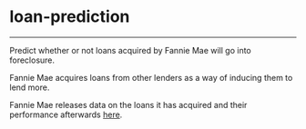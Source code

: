 # loan-prediction
-----------------------

Predict whether or not loans acquired by Fannie Mae will go into foreclosure.  

Fannie Mae acquires loans from other lenders as a way of inducing them to lend more.  

Fannie Mae releases data on the loans it has acquired and their performance afterwards [here](http://www.fanniemae.com/portal/funding-the-market/data/loan-performance-data.html).
